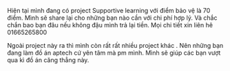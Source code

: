 Hiện tại mình đang có project Supportive learning với điểm bảo vệ là 70 điểm. Mình sẽ share lại cho những bạn nào cần với chi phí hợp lý. Và chắc chắn bao bạn đâu nếu không đậu mình trả lại tiền. Mọi chi tiết xin liên hê 01665265800

Ngoài project này ra thì mình còn rất rất nhiều project khác . Nên những bạn đang làm đồ án aptech cứ yên tâm mà pm mình. Mình sẽ giúp các bạn vượt qua kì đồ án căng thẳng này.